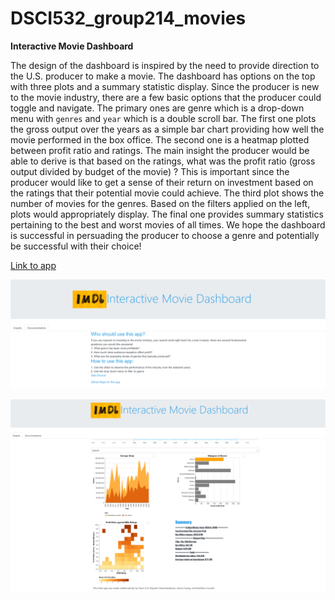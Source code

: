 # DSCI532_group214_movies

**Interactive Movie Dashboard**

The design of the dashboard is inspired by the need to provide direction to the U.S. producer to make a movie. The dashboard has options on the top with three plots and a summary statistic display. Since the producer is new to the movie industry, there are a few basic options that the producer could toggle and navigate. The primary ones are genre which is a drop-down menu with `genres` and `year` which is a double scroll bar. The first one plots the gross output over the years as a simple bar chart providing how well the movie performed in the box office. The second one is a heatmap plotted between profit ratio and ratings. The main insight the producer would be able to derive is that based on the ratings, what was the profit ratio (gross output divided by budget of the movie) ? This is important since the producer would like to get a sense of their return on investment based on the ratings that their potential movie could achieve.  The third plot shows the number of movies for the genres. Based on the filters applied on the left, plots would appropriately display. The final one provides summary statistics pertaining to the best and worst movies of all times. We hope the dashboard is successful in persuading the producer to choose a genre and potentially be successful with their choice!

[Link to app](https://app-milestone3.herokuapp.com/)

![Dashboard](screenshots/imdb_documentation.PNG)

![Dashboard](screenshots/imdb_graph.PNG)
